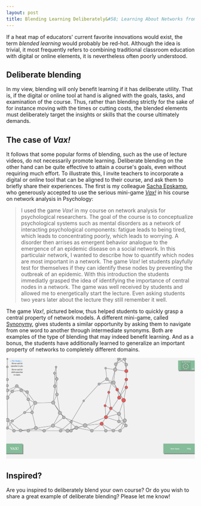 ```yaml
---
layout: post
title: Blending Learning Deliberately&#58; Learning About Networks from Vax!
---
```


<style>
div {
    text-align: justify;
    text-justify: inter-word;
}
</style>

If a heat map of educators' current favorite innovations would exist, the term _blended learning_ would probably be red-hot. Although the idea is trivial, it most frequently refers to combining traditional classroom education with digital or online elements, it is nevertheless often poorly understood.

## Deliberate blending
In my view, blending will only benefit learning if it has deliberate utility. That is, if the digital or online tool at hand is aligned with the goals, tasks, and examination of the course. Thus, rather than blending strictly for the sake of for instance moving with the times or cutting costs, the blended elements must deliberately target the insights or skills that the course ultimately demands.

## The case of _Vax!_
It follows that some popular forms of blending, such as the use of lecture videos, do not necessarily promote learning. Deliberate blending on the other hand can be quite effective to attain a course's goals, even without requiring much effort. To illustrate this, I invite teachers to incorporate a digital or online tool that can be aligned to their course, and ask them to briefly share their experiences. The first is my colleague [Sacha Epskamp](http://sachaepskamp.com/), who generously accepted to use the serious mini-game _[Vax!](https://vax.herokuapp.com/)_ in his course on network analysis in Psychology:

> I used the game _Vax!_ in my course on network analysis for psychological researchers. The goal of the course is to conceptualize psychological systems such as mental disorders as a network of interacting psychological components: fatigue leads to being tired, which leads to concentrating poorly, which leads to worrying. A disorder then arrises as emergent behavior analogue to the emergence of an epidemic disease on a social network. In this particulair network, I wanted to describe how to quantify which nodes are most important in a network. The game _Vax!_ let students playfully test for themselves if they can identify these nodes by preventing the outbreak of an epidemic. With this introduction the students immediatly grasped the idea of identifying the importance of central nodes in a network. The game was well received by students and allowed me to energetically start the lecture. Even asking students two years later about the lecture they still remember it well.

The game _Vax!_, pictured below, thus helped students to quickly grasp a central property of network models. A different mini-game, called [Synonymy](http://synonymy-game.com/), gives students a similar opportunity by asking them to navigate from one word to another through intermediate synonyms. Both are examples of the type of blending that may indeed benefit learning. And as a bonus, the students have additionally learned to generalize an important property of networks to completely different domains.

![Vax](/assets/vax.png)

## Inspired?
Are you inspired to deliberately blend your own course? Or do you wish to share a great example of deliberate blending? Please let me know!